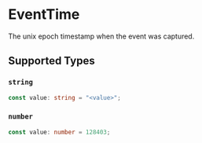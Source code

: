 # EventTime

The unix epoch timestamp when the event was captured.



## Supported Types

### `string`

```typescript
const value: string = "<value>";
```

### `number`

```typescript
const value: number = 128403;
```

